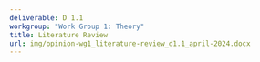 ```yaml
---
deliverable: D 1.1
workgroup: "Work Group 1: Theory"
title: Literature Review
url: img/opinion-wg1_literature-review_d1.1_april-2024.docx
---
```

